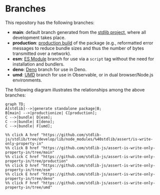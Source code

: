 <!--

@license Apache-2.0

Copyright (c) 2022 The Stdlib Authors.

Licensed under the Apache License, Version 2.0 (the "License");
you may not use this file except in compliance with the License.
You may obtain a copy of the License at

    http://www.apache.org/licenses/LICENSE-2.0

Unless required by applicable law or agreed to in writing, software
distributed under the License is distributed on an "AS IS" BASIS,
WITHOUT WARRANTIES OR CONDITIONS OF ANY KIND, either express or implied.
See the License for the specific language governing permissions and
limitations under the License.

-->

# Branches

This repository has the following branches:

-   **main**: default branch generated from the [stdlib project][stdlib-url], where all development takes place.
-   **production**: [production build][production-url] of the package (e.g., reformatted error messages to reduce bundle sizes and thus the number of bytes transmitted over a network).
-   **esm**: [ES Module][esm-url] branch for use via a `script` tag without the need for installation and bundlers.
-   **deno**: [Deno][deno-url] branch for use in Deno.
-   **umd**: [UMD][umd-url] branch for use in Observable, or in dual browser/Node.js environments.

The following diagram illustrates the relationships among the above branches:

```mermaid
graph TD;
A[stdlib]-->|generate standalone package|B;
B[main] -->|productionize| C[production];
C -->|bundle| D[esm];
C -->|bundle| E[deno];
C -->|bundle| F[umd];

%% click A href "https://github.com/stdlib-js/stdlib/tree/develop/lib/node_modules/%40stdlib/assert/is-write-only-property-in"
%% click B href "https://github.com/stdlib-js/assert-is-write-only-property-in/tree/main"
%% click C href "https://github.com/stdlib-js/assert-is-write-only-property-in/tree/production"
%% click D href "https://github.com/stdlib-js/assert-is-write-only-property-in/tree/esm"
%% click E href "https://github.com/stdlib-js/assert-is-write-only-property-in/tree/deno"
%% click F href "https://github.com/stdlib-js/assert-is-write-only-property-in/tree/umd"
```

[stdlib-url]: https://github.com/stdlib-js/stdlib/tree/develop/lib/node_modules/%40stdlib/assert/is-write-only-property-in
[production-url]: https://github.com/stdlib-js/assert-is-write-only-property-in/tree/production
[deno-url]: https://github.com/stdlib-js/assert-is-write-only-property-in/tree/deno
[umd-url]: https://github.com/stdlib-js/assert-is-write-only-property-in/tree/umd
[esm-url]: https://github.com/stdlib-js/assert-is-write-only-property-in/tree/esm